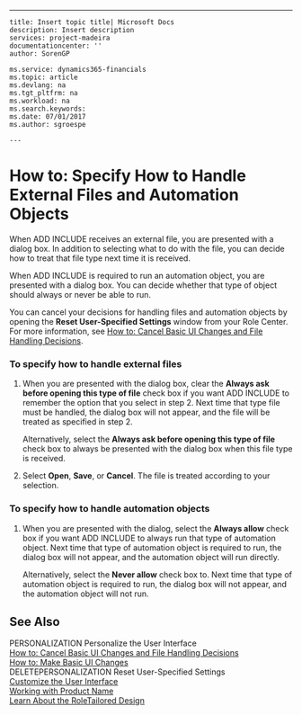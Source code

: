 ---
    title: Insert topic title| Microsoft Docs
    description: Insert description
    services: project-madeira
    documentationcenter: ''
    author: SorenGP

    ms.service: dynamics365-financials
    ms.topic: article
    ms.devlang: na
    ms.tgt_pltfrm: na
    ms.workload: na
    ms.search.keywords:
    ms.date: 07/01/2017
    ms.author: sgroespe

    ---
# How to: Specify How to Handle External Files and Automation Objects
When ADD INCLUDE<!--[!INCLUDE[dyn_nav](../ApplicationDesign/includes/dyn_nav_md.md)]--> receives an external file, you are presented with a dialog box. In addition to selecting what to do with the file, you can decide how to treat that file type next time it is received.  
  
 When ADD INCLUDE<!--[!INCLUDE[dyn_nav](../ApplicationDesign/includes/dyn_nav_md.md)]--> is required to run an automation object, you are presented with a dialog box. You can decide whether that type of object should always or never be able to run.  
  
 You can cancel your decisions for handling files and automation objects by opening the **Reset User-Specified Settings** window from your Role Center. For more information, see [How to: Cancel Basic UI Changes and File Handling Decisions](../SetupAndAdministration/how-to-cancel-basic-ui-changes-and-file-handling-decisions.md).  
  
### To specify how to handle external files  
  
1.  When you are presented with the dialog box, clear the **Always ask before opening this type of file** check box if you want ADD INCLUDE<!--[!INCLUDE[dyn_nav](../ApplicationDesign/includes/dyn_nav_md.md)]--> to remember the option that you select in step 2. Next time that type file must be handled, the dialog box will not appear, and the file will be treated as specified in step 2.  
  
     Alternatively, select the **Always ask before opening this type of file** check box to always be presented with the dialog box when this file type is received.  
  
2.  Select **Open**, **Save**, or **Cancel**. The file is treated according to your selection.  
  
### To specify how to handle automation objects  
  
1.  When you are presented with the dialog, select the **Always allow** check box if you want ADD INCLUDE<!--[!INCLUDE[dyn_nav](../ApplicationDesign/includes/dyn_nav_md.md)]--> to always run that type of automation object. Next time that type of automation object is required to run, the dialog box will not appear, and the automation object will run directly.  
  
     Alternatively, select the **Never allow** check box to. Next time that type of automation object is required to run, the dialog box will not appear, and the automation object will not run.  
  
## See Also  
 PERSONALIZATION Personalize the User Interface   
 [How to: Cancel Basic UI Changes and File Handling Decisions](../SetupAndAdministration/how-to-cancel-basic-ui-changes-and-file-handling-decisions.md)   
 [How to: Make Basic UI Changes](../SetupAndAdministration/how-to-make-basic-ui-changes.md)   
 DELETEPERSONALIZATION Reset User-Specified Settings   
 [Customize the User Interface](../SetupAndAdministration/customize-the-user-interface.md)   
 [Working with Product Name](../WorkingWithDynamics/working-with-$-p_1-product-name-$-.md)   
 [Learn About the RoleTailored Design](../GettingStarted/learn-about-the-roletailored-design.md)